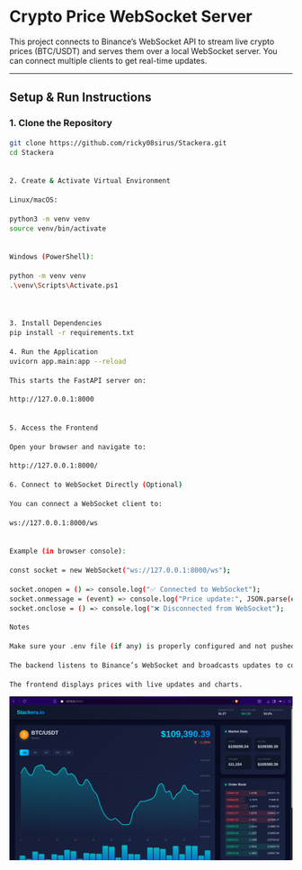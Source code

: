 # Crypto Price WebSocket Server

This project connects to Binance’s WebSocket API to stream live crypto prices (BTC/USDT) and serves them over a local WebSocket server. You can connect multiple clients to get real-time updates.

---

## Setup & Run Instructions

### 1. Clone the Repository

```bash
git clone https://github.com/ricky08sirus/Stackera.git
cd Stackera


2. Create & Activate Virtual Environment

Linux/macOS:

python3 -m venv venv
source venv/bin/activate


Windows (PowerShell):

python -m venv venv
.\venv\Scripts\Activate.ps1



3. Install Dependencies
pip install -r requirements.txt

4. Run the Application
uvicorn app.main:app --reload

This starts the FastAPI server on:

http://127.0.0.1:8000


5. Access the Frontend

Open your browser and navigate to:

http://127.0.0.1:8000/

6. Connect to WebSocket Directly (Optional)

You can connect a WebSocket client to:

ws://127.0.0.1:8000/ws


Example (in browser console):

const socket = new WebSocket("ws://127.0.0.1:8000/ws");

socket.onopen = () => console.log("✅ Connected to WebSocket");
socket.onmessage = (event) => console.log("Price update:", JSON.parse(event.data));
socket.onclose = () => console.log("❌ Disconnected from WebSocket");

Notes

Make sure your .env file (if any) is properly configured and not pushed to Git.

The backend listens to Binance’s WebSocket and broadcasts updates to connected clients.

The frontend displays prices with live updates and charts.

```

![alt text](image.png)


